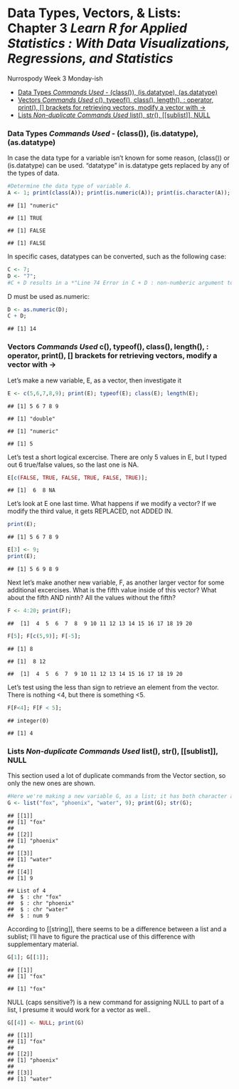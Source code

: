 Data Types, Vectors, & Lists: Chapter 3 *Learn R for Applied Statistics
: With Data Visualizations, Regressions, and Statistics*
================
Nurrospody
Week 3 Monday-ish

  - [Data Types *Commands Used* - (class()), (is.datatype),
    (as.datatype)](#data-types-commands-used---class-is.datatype-as.datatype)
  - [Vectors *Commands Used* c(), typeof(), class(), length(), :
    operator, print(), \[\] brackets for retrieving vectors, modify a
    vector with
    -\>](#vectors-commands-used-c-typeof-class-length-operator-print-brackets-for-retrieving-vectors-modify-a-vector-with--)
  - [Lists *Non-duplicate Commands Used* list(), str(), \[\[sublist\]\],
    NULL](#lists-non-duplicate-commands-used-list-str-sublist-null)

### Data Types *Commands Used* - (class()), (is.datatype), (as.datatype)

In case the data type for a variable isn’t known for some reason,
(class()) or (is.datatype) can be used. “datatype” in is.datatype gets
replaced by any of the types of data.

``` r
#Determine the data type of variable A.
A <- 1; print(class(A)); print(is.numeric(A)); print(is.character(A)); print(is.logical(A))
```

    ## [1] "numeric"

    ## [1] TRUE

    ## [1] FALSE

    ## [1] FALSE

In specific cases, datatypes can be converted, such as the following
case:

``` r
C <- 7;
D <- "7"; 
#C + D results in a *"Line 74 Error in C + D : non-numberic argument to binary operator Calls"* and halts the Excecution.
```

D must be used as.numeric:

``` r
D <- as.numeric(D);
C + D;
```

    ## [1] 14

### Vectors *Commands Used* c(), typeof(), class(), length(), : operator, print(), \[\] brackets for retrieving vectors, modify a vector with -\>

Let’s make a new variable, E, as a vector, then investigate it

``` r
E <- c(5,6,7,8,9); print(E); typeof(E); class(E); length(E);
```

    ## [1] 5 6 7 8 9

    ## [1] "double"

    ## [1] "numeric"

    ## [1] 5

Let’s test a short logical excercise. There are only 5 values in E, but
I typed out 6 true/false values, so the last one is NA.

``` r
E[c(FALSE, TRUE, FALSE, TRUE, FALSE, TRUE)];
```

    ## [1]  6  8 NA

Let’s look at E one last time. What happens if we modify a vector? If we
modify the third value, it gets REPLACED, not ADDED IN.

``` r
print(E);
```

    ## [1] 5 6 7 8 9

``` r
E[3] <- 9;
print(E);
```

    ## [1] 5 6 9 8 9

Next let’s make another new variable, F, as another larger vector for
some additional excercises. What is the fifth value inside of this
vector? What about the fifth AND ninth? All the values without the
fifth?

``` r
F <- 4:20; print(F);
```

    ##  [1]  4  5  6  7  8  9 10 11 12 13 14 15 16 17 18 19 20

``` r
F[5]; F[c(5,9)]; F[-5];
```

    ## [1] 8

    ## [1]  8 12

    ##  [1]  4  5  6  7  9 10 11 12 13 14 15 16 17 18 19 20

Let’s test using the less than sign to retrieve an element from the
vector. There is nothing \<4, but there is something \<5.

``` r
F[F<4]; F[F < 5];
```

    ## integer(0)

    ## [1] 4

### Lists *Non-duplicate Commands Used* list(), str(), \[\[sublist\]\], NULL

This section used a lot of duplicate commands from the Vector section,
so only the new ones are shown.

``` r
#Here we're making a new variable G, as a list; it has both character and numeric data types inside of it (something a vector cannot do).
G <- list("fox", "phoenix", "water", 9); print(G); str(G);
```

    ## [[1]]
    ## [1] "fox"
    ## 
    ## [[2]]
    ## [1] "phoenix"
    ## 
    ## [[3]]
    ## [1] "water"
    ## 
    ## [[4]]
    ## [1] 9

    ## List of 4
    ##  $ : chr "fox"
    ##  $ : chr "phoenix"
    ##  $ : chr "water"
    ##  $ : num 9

According to \[\[string\]\], there seems to be a difference between a
list and a sublist; I’ll have to figure the practical use of this
difference with supplementary material.

``` r
G[1]; G[[1]];
```

    ## [[1]]
    ## [1] "fox"

    ## [1] "fox"

NULL (caps sensitive?) is a new command for assigning NULL to part of a
list, I presume it would work for a vector as well..

``` r
G[[4]] <- NULL; print(G)
```

    ## [[1]]
    ## [1] "fox"
    ## 
    ## [[2]]
    ## [1] "phoenix"
    ## 
    ## [[3]]
    ## [1] "water"
